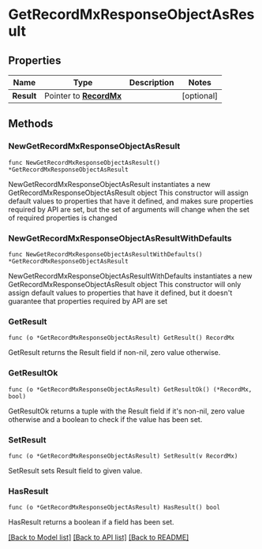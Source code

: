 # GetRecordMxResponseObjectAsResult

## Properties

Name | Type | Description | Notes
------------ | ------------- | ------------- | -------------
**Result** | Pointer to [**RecordMx**](RecordMx.md) |  | [optional] 

## Methods

### NewGetRecordMxResponseObjectAsResult

`func NewGetRecordMxResponseObjectAsResult() *GetRecordMxResponseObjectAsResult`

NewGetRecordMxResponseObjectAsResult instantiates a new GetRecordMxResponseObjectAsResult object
This constructor will assign default values to properties that have it defined,
and makes sure properties required by API are set, but the set of arguments
will change when the set of required properties is changed

### NewGetRecordMxResponseObjectAsResultWithDefaults

`func NewGetRecordMxResponseObjectAsResultWithDefaults() *GetRecordMxResponseObjectAsResult`

NewGetRecordMxResponseObjectAsResultWithDefaults instantiates a new GetRecordMxResponseObjectAsResult object
This constructor will only assign default values to properties that have it defined,
but it doesn't guarantee that properties required by API are set

### GetResult

`func (o *GetRecordMxResponseObjectAsResult) GetResult() RecordMx`

GetResult returns the Result field if non-nil, zero value otherwise.

### GetResultOk

`func (o *GetRecordMxResponseObjectAsResult) GetResultOk() (*RecordMx, bool)`

GetResultOk returns a tuple with the Result field if it's non-nil, zero value otherwise
and a boolean to check if the value has been set.

### SetResult

`func (o *GetRecordMxResponseObjectAsResult) SetResult(v RecordMx)`

SetResult sets Result field to given value.

### HasResult

`func (o *GetRecordMxResponseObjectAsResult) HasResult() bool`

HasResult returns a boolean if a field has been set.


[[Back to Model list]](../README.md#documentation-for-models) [[Back to API list]](../README.md#documentation-for-api-endpoints) [[Back to README]](../README.md)


